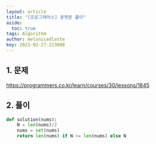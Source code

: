 ```yaml
---
layout: article
title: "[프로그래머스] 폰켓몬 풀이"
aside:
  toc: true
tags: Algorithm 
author: melonicedlatte
key: 2021-02-27-223000
---  
```


## 1. 문제

https://programmers.co.kr/learn/courses/30/lessons/1845

## 2. 풀이

~~~python
def solution(nums):
    N = len(nums)/2
    nums = set(nums)
    return len(nums) if N >= len(nums) else N
~~~